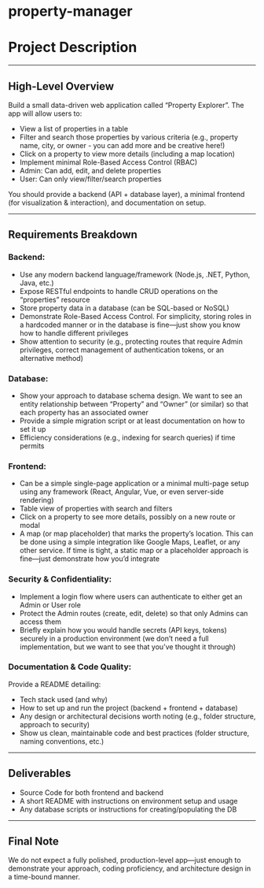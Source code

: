 # property-manager
# **Project Description**

--------------------------------------------------------------------------
## **High-Level Overview**

Build a small data-driven web application called “Property Explorer”. The app will allow users to:

- View a list of properties in a table
- Filter and search those properties by various criteria (e.g., property name, city, or owner - you can add more and be creative here!)
- Click on a property to view more details (including a map location)
- Implement minimal Role-Based Access Control (RBAC)
- Admin: Can add, edit, and delete properties
- User: Can only view/filter/search properties

You should provide a backend (API + database layer), a minimal frontend (for visualization & interaction), and documentation on setup.

--------------------------------------------------------------------------
## **Requirements Breakdown**

### Backend:

- Use any modern backend language/framework (Node.js, .NET, Python, Java, etc.)
- Expose RESTful endpoints to handle CRUD operations on the “properties” resource
- Store property data in a database (can be SQL-based or NoSQL)
- Demonstrate Role-Based Access Control. For simplicity, storing roles in a hardcoded manner or in the database is fine—just show you know how to handle different privileges
- Show attention to security (e.g., protecting routes that require Admin privileges, correct management of authentication tokens, or an alternative method)

### Database:

- Show your approach to database schema design. We want to see an entity relationship between “Property” and “Owner” (or similar) so that each property has an associated owner
- Provide a simple migration script or at least documentation on how to set it up
- Efficiency considerations (e.g., indexing for search queries) if time permits

### Frontend:

- Can be a simple single-page application or a minimal multi-page setup using any framework (React, Angular, Vue, or even server-side rendering)
- Table view of properties with search and filters
- Click on a property to see more details, possibly on a new route or modal
- A map (or map placeholder) that marks the property’s location. This can be done using a simple integration like Google Maps, Leaflet, or any other service. If time is tight, a static map or a placeholder approach is fine—just demonstrate how you’d integrate

### Security & Confidentiality:

- Implement a login flow where users can authenticate to either get an Admin or User role
- Protect the Admin routes (create, edit, delete) so that only Admins can access them
- Briefly explain how you would handle secrets (API keys, tokens) securely in a production environment (we don’t need a full implementation, but we want to see that you’ve thought it through)

### Documentation & Code Quality:

 Provide a README detailing:

- Tech stack used (and why)
- How to set up and run the project (backend + frontend + database)
- Any design or architectural decisions worth noting (e.g., folder structure, approach to security)
- Show us clean, maintainable code and best practices (folder structure, naming conventions, etc.)

--------------------------------------------------------------------------
## **Deliverables**

- Source Code for both frontend and backend
- A short README with instructions on environment setup and usage
- Any database scripts or instructions for creating/populating the DB

--------------------------------------------------------------------------
## **Final Note**

We do not expect a fully polished, production-level app—just enough to demonstrate your approach, coding proficiency, and architecture design in a time-bound manner.
